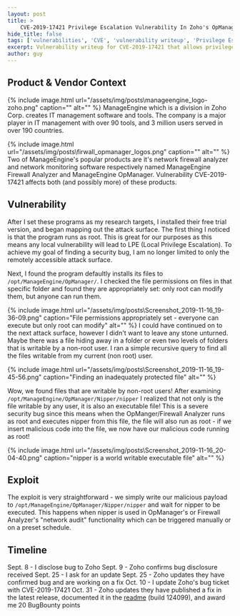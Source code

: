 ```yaml
---
layout: post
title: >
    CVE-2019-17421 Privilege Escalation Vulnerability In Zoho's OpManager & Firewall Analyzer
hide_title: false
tags: ['vulnerabilities', 'CVE', 'vulnerability writeup', 'Privilege Escalation']
excerpt: Vulnerability writeup for CVE-2019-17421 that allows privilege escalation to root through OpManager products
author: guy
---
```


## Product & Vendor Context

{% include image.html url="/assets/img/posts\manageengine_logo-zoho.png" caption="" alt="" %}
ManageEngine which is a division in Zoho Corp. creates IT management software and tools. The company is a major player in IT management with over 90 tools, and 3 million users served in over 190 countries.

{% include image.html url="/assets/img/posts\firwall_opmanager_logos.png" caption="" alt="" %}
Two of ManageEngine&#x27;s popular products are it&#x27;s network firewall analyzer and network monitoring software respectively named ManageEngine Firewall Analyzer and ManageEngine OpManager. Vulnerability CVE\-2019\-17421 affects both \(and possibly more\) of these products.

## Vulnerability
After I set these programs as my research targets, I installed their free trial version, and began mapping out the attack surface. The first thing I noticed is that the program runs as root. This is great for our purposes as this means any local vulnerability will lead to LPE \(Local Privilege Escalation\). To achieve my goal of finding a security bug, I am no longer limited to only the remotely accessible attack surface.

Next, I found the program defaultly installs its files to `/opt/ManageEngine/OpManager/`. I checked the file permissions on files in that specific folder and found they are appropriately set: only root can modify them, but anyone can run them.

{% include image.html url="/assets/img/posts\Screenshot_2019-11-16_19-36-09.png" caption="File permissions appropriately set - everyone can execute but only root can modify" alt="" %}
I could have continued on to the next attack surface, however I didn't want to leave any stone unturned. Maybe there was a file hiding away in a folder or even two levels of folders that is writable by a non\-root user. I ran a simple recursive query to find all the files writable from my current \(non root\) user.

{% include image.html url="/assets/img/posts\Screenshot_2019-11-16_19-45-56.png" caption="Finding an inadequately protected file" alt="" %}

Wow, we found files that are writable by non\-root users\! After examining `/opt/ManageEngine/OpManager/Nipper/nipper` I realized that not only is the file writable by any user, it is also an executable file! This is a severe security bug since this means when the OpManger/Firewall Analyzer runs as root and executes nipper from this file, the file will also run as root \- if we insert malicious code into the file, we now have our malicious code running as root\!

{% include image.html url="/assets/img/posts\Screenshot_2019-11-16_20-04-40.png" caption="nipper is a world writable executable file" alt="" %}
## Exploit
The exploit is very straightforward \- we simply write our malicious payload to `/opt/ManageEngine/OpManager/Nipper/nipper` and wait for nipper to be executed. This happens when nipper is used in OpManager's or Firewall Analyzer's "network audit" functionality which can be triggered manually or on a preset schedule.
## Timeline
Sept. 8 \- I disclose bug to Zoho
Sept. 9 \- Zoho confirms bug disclosure received
Sept. 25 \- I ask for an update
Sept. 25 \- Zoho updates they have confirmed bug and are working on a fix
Oct. 10 \- I update Zoho's bug ticket with CVE\-2019\-17421
Oct. 31 \- Zoho updates they have published a fix in the latest release, documented it in the [readme](https://www.manageengine.com/products/firewall/readme.html) \(build 124099\), and award me 20 BugBounty points
